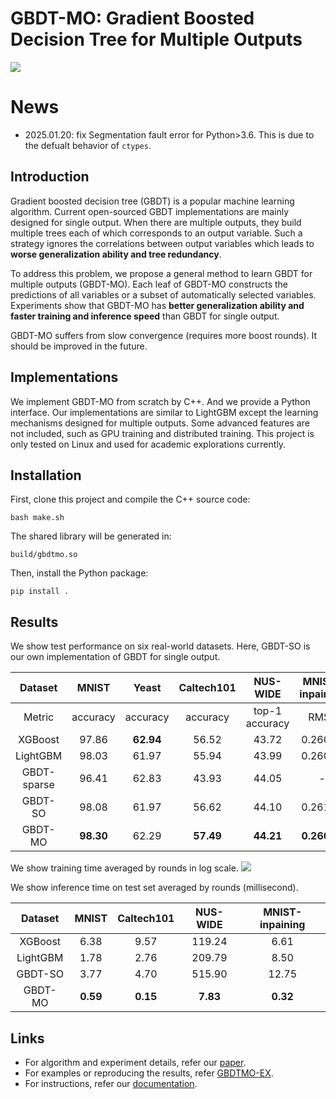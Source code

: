 # GBDT-MO: Gradient Boosted Decision Tree for Multiple Outputs
![](figs/tree_example.png)

# News
- 2025.01.20: fix Segmentation fault error for Python>3.6. This is due to the defualt behavior of `ctypes`.

## Introduction
Gradient boosted decision tree (GBDT) is a popular machine learning algorithm. Current open-sourced GBDT implementations are mainly designed for single output. When there are multiple outputs, they build multiple trees each of which corresponds to an output variable. Such a strategy ignores the correlations between output variables which leads to **worse generalization ability and tree redundancy**.

To address this problem, we propose a general method to learn GBDT for multiple outputs (GBDT-MO). Each leaf of GBDT-MO constructs the predictions of all variables or a subset of automatically selected variables. Experiments show that GBDT-MO has **better generalization ability and faster training and inference speed** than GBDT for single output. 

GBDT-MO suffers from slow convergence (requires more boost rounds). It should be improved in the future.

## Implementations
We implement GBDT-MO from scratch by C++. And we provide a Python interface. Our implementations are similar to LightGBM except the learning mechanisms designed for multiple outputs. Some advanced features are not included, such as GPU training and distributed training. This project is only tested on Linux and used for academic explorations currently.

## Installation
First, clone this project and compile the C++ source code:
```
bash make.sh
```
The shared library will be generated in:
```
build/gbdtmo.so
```
Then, install the Python package:
```
pip install .
```

## Results
We show test performance on six real-world datasets. Here, GBDT-SO is our own implementation of GBDT for single output.

|  Dataset | MNIST              | Yeast              | Caltech101         | NUS\-WIDE          | MNIST\-inpaining     |
|:----------------------:|:--------------------:|:--------------------:|:--------------------:|:--------------------:|:----------------------:|
|  Metric    | accuracy           | accuracy           | accuracy           | top\-1 accuracy    | RMSE                 |
| XGBoost                | 97\.86             | **62\.94** | 56\.52             | 43\.72             | 0\.26088             |
| LightGBM              | 98\.03             | 61\.97             | 55\.94             | 43\.99             | 0\.26090       |
| GBDT\-sparse       | 96\.41             | 62\.83             | 43\.93             | 44\.05             | \-                |
| GBDT\-SO              | 98\.08             | 61\.97             | 56\.62             | 44\.10             | 0\.26157       |
| GBDT\-MO            | **98\.30** | 62\.29             | **57\.49** | **44\.21** | **0\.26025** |

We show training time averaged by rounds in log scale. 
![](figs/time_all.png)

We show inference time on test set averaged by rounds (millisecond).

|  Dataset       | MNIST       | Caltech101         | NUS\-WIDE          | MNIST\-inpaining     |
|:--------------:|:-----------:|:------------------:|:------------------:|:--------------------:|
| XGBoost        | 6\.38       |  9\.57             | 119\.24            | 6\.61                |
| LightGBM       | 1\.78       |  2\.76             | 209\.79            | 8\.50                |
| GBDT\-SO       | 3\.77       |  4\.70             | 515\.90            | 12\.75               |
| GBDT\-MO       | **0\.59**   |**0\.15**           | **7\.83**          | **0\.32**            |


## Links

* For algorithm and experiment details, refer our [paper](https://arxiv.org/abs/1909.04373).
* For examples or reproducing the results, refer [GBDTMO-EX](https://github.com/zzd1992/GBDTMO-EX).
* For instructions, refer our [documentation](https://gbdtmo.readthedocs.io).

